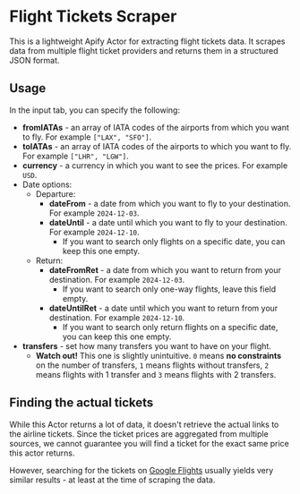 # Flight Tickets Scraper 

This is a lightweight Apify Actor for extracting flight tickets data. It scrapes data from multiple flight ticket providers and returns them in a structured JSON format.

## Usage

In the input tab, you can specify the following:
- **fromIATAs** - an array of IATA codes of the airports from which you want to fly. For example `["LAX", "SFO"]`.
- **toIATAs** - an array of IATA codes of the airports to which you want to fly. For example `["LHR", "LGW"]`.
- **currency** - a currency in which you want to see the prices. For example `USD`.
- Date options:
    - Departure:
        - **dateFrom** - a date from which you want to fly to your destination. For example `2024-12-03`.
        - **dateUntil** - a date until which you want to fly to your destination. For example `2024-12-10`.
            - If you want to search only flights on a specific date, you can keep this one empty.
    - Return:
        - **dateFromRet** - a date from which you want to return from your destination. For example `2024-12-03`.
            - If you want to search only one-way flights, leave this field empty.
        - **dateUntilRet** - a date until which you want to return from your destination. For example `2024-12-10`.
            - If you want to search only return flights on a specific date, you can keep this one empty.
- **transfers** - set how many transfers you want to have on your flight. 
    - **Watch out!** This one is slightly unintuitive. `0` means **no constraints** on the number of transfers, `1` means flights without transfers, `2` means flights with 1 transfer and `3` means flights with 2 transfers.

## Finding the actual tickets
While this Actor returns a lot of data, it doesn't retrieve the actual links to the airline tickets. Since the ticket prices are aggregated from multiple sources, we cannot guarantee you will find a ticket for the exact same price this actor returns. 

However, searching for the tickets on [Google Flights](https://flights.google.com) usually yields very similar results - at least at the time of scraping the data.